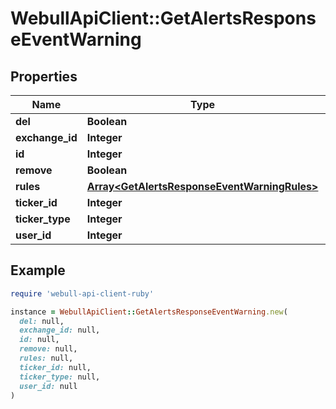 # WebullApiClient::GetAlertsResponseEventWarning

## Properties

| Name | Type | Description | Notes |
| ---- | ---- | ----------- | ----- |
| **del** | **Boolean** |  | [optional] |
| **exchange_id** | **Integer** |  | [optional] |
| **id** | **Integer** |  | [optional] |
| **remove** | **Boolean** |  | [optional] |
| **rules** | [**Array&lt;GetAlertsResponseEventWarningRules&gt;**](GetAlertsResponseEventWarningRules.md) |  | [optional] |
| **ticker_id** | **Integer** |  | [optional] |
| **ticker_type** | **Integer** |  | [optional] |
| **user_id** | **Integer** |  | [optional] |

## Example

```ruby
require 'webull-api-client-ruby'

instance = WebullApiClient::GetAlertsResponseEventWarning.new(
  del: null,
  exchange_id: null,
  id: null,
  remove: null,
  rules: null,
  ticker_id: null,
  ticker_type: null,
  user_id: null
)
```

